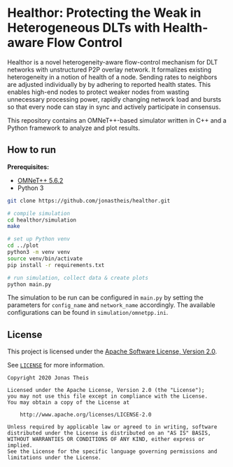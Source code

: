 # Healthor: Protecting the Weak in Heterogeneous DLTs with Health-aware Flow Control

Healthor is a novel heterogeneity-aware flow-control mechanism for DLT networks with unstructured P2P overlay network. It formalizes existing heterogeneity in a notion of health of a node. Sending rates to neighbors are adjusted individually by by adhering to reported health states. This enables high-end nodes to protect weaker nodes from wasting unnecessary processing power, rapidly changing network load and bursts so that every node can stay in sync and actively participate in consensus.

This repository contains an OMNeT++-based simulator written in C++ and a Python framework to analyze and plot results. 

## How to run

**Prerequisites:**
- [OMNeT++ 5.6.2](https://omnetpp.org/download/)
- Python 3

```bash
git clone https://github.com/jonastheis/healthor.git

# compile simulation
cd healthor/simulation
make

# set up Python venv
cd ../plot
python3 -m venv venv
source venv/bin/activate
pip install -r requirements.txt

# run simulation, collect data & create plots
python main.py
```

The simulation to be run can be configured in `main.py` by setting the parameters for `config_name` and `network_name` accordingly. The available configurations can be found in `simulation/omnetpp.ini`. 


## License

This project is licensed under the [Apache Software License, Version 2.0](http://www.apache.org/licenses/LICENSE-2.0).

See [`LICENSE`](LICENSE) for more information.

    Copyright 2020 Jonas Theis

    Licensed under the Apache License, Version 2.0 (the "License");
    you may not use this file except in compliance with the License.
    You may obtain a copy of the License at

        http://www.apache.org/licenses/LICENSE-2.0

    Unless required by applicable law or agreed to in writing, software
    distributed under the License is distributed on an "AS IS" BASIS,
    WITHOUT WARRANTIES OR CONDITIONS OF ANY KIND, either express or implied.
    See the License for the specific language governing permissions and
    limitations under the License.